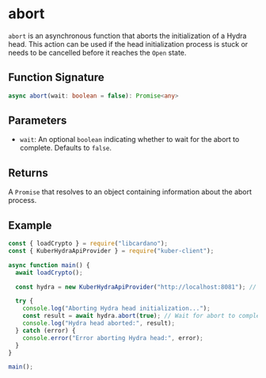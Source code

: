 # abort

`abort` is an asynchronous function that aborts the initialization of a Hydra head. This action can be used if the head initialization process is stuck or needs to be cancelled before it reaches the `Open` state.

## Function Signature

```typescript
async abort(wait: boolean = false): Promise<any>
```

## Parameters

- `wait`: An optional `boolean` indicating whether to wait for the abort to complete. Defaults to `false`.

## Returns

A `Promise` that resolves to an object containing information about the abort process.

## Example

```javascript
const { loadCrypto } = require("libcardano");
const { KuberHydraApiProvider } = require("kuber-client");

async function main() {
  await loadCrypto();

  const hydra = new KuberHydraApiProvider("http://localhost:8081"); // Replace with your Hydra API URL

  try {
    console.log("Aborting Hydra head initialization...");
    const result = await hydra.abort(true); // Wait for abort to complete
    console.log("Hydra head aborted:", result);
  } catch (error) {
    console.error("Error aborting Hydra head:", error);
  }
}

main();
